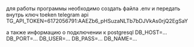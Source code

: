 для работы программы необходимо создать файла 
.env
и передать внутрь ключ toeken telegram api
TG_API_TOKEN=6172056791:AAEZb6_pHSuzaNLTb7bDJVkAs0rjQ2EgSaY

а также информацию о подключении к postgresql
DB_HOST=...
DB_PORT=...
DB_USER=...
DB_PASS=...
DB_NAME=...

